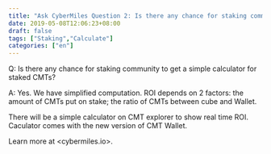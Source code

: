 ```yaml
---
title: "Ask CyberMiles Question 2: Is there any chance for staking community to get a simple calculator for staked CMTs?"
date: 2019-05-08T12:06:23+08:00
draft: false
tags: ["Staking","Calculate"]
categories: ["en"]
---
```


Q: Is there any chance for staking community to get a simple calculator for staked CMTs?
 
A: Yes. We have simplified computation. ROI depends on 2 factors: the amount of CMTs put on stake; the ratio of CMTs between cube and Wallet. 

There will be a simple calculator on CMT explorer to show real time ROI. Caculator comes with the new version of CMT Wallet.

Learn more at <cybermiles.io>.